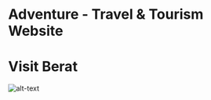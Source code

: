 # Adventure - Travel & Tourism Website
# Visit Berat

![alt-text](https://github.com/lelimema/toLearn/blob/master/Adventure1.jpg?raw=true)
